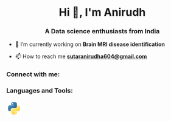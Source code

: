 <h1 align="center">Hi 👋, I'm Anirudh</h1>
<h3 align="center">A Data science enthusiasts from India</h3>

- 🔭 I’m currently working on **Brain MRI disease identification**

- 📫 How to reach me **sutaranirudha604@gmail.com**

<h3 align="left">Connect with me:</h3>
<p align="left">
</p>

<h3 align="left">Languages and Tools:</h3>
<p align="left"> <a href="https://www.python.org" target="_blank" rel="noreferrer"> <img src="https://raw.githubusercontent.com/devicons/devicon/master/icons/python/python-original.svg" alt="python" width="40" height="40"/> </a> </p>

